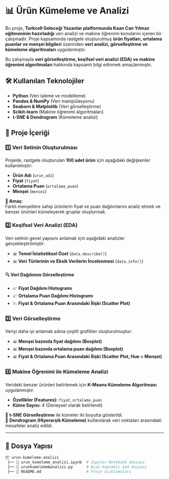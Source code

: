 # 📊 Ürün Kümeleme ve Analizi  

Bu proje, **Turkcell Geleceği Yazanlar platformunda Kaan Can Yılmaz eğitmeninin hazırladığı** veri analizi ve makine öğrenimi konularını içeren bir çalışmadır. Proje kapsamında rastgele oluşturulmuş **ürün fiyatları, ortalama puanlar ve menşei bilgileri** üzerinden **veri analizi, görselleştirme ve kümeleme algoritmaları** uygulanmıştır.  

Bu çalışmayla **veri görselleştirme, keşifsel veri analizi (EDA) ve makine öğrenimi algoritmaları** hakkında kapsamlı bilgi edinmek amaçlanmıştır.  

## 🛠 Kullanılan Teknolojiler  
- **Python** (Veri işleme ve modelleme)  
- **Pandas & NumPy** (Veri manipülasyonu)  
- **Seaborn & Matplotlib** (Veri görselleştirme)  
- **Scikit-learn** (Makine öğrenimi algoritmaları)  
- **t-SNE & Dendrogram** (Kümeleme analizi)  

## 📌 Proje İçeriği  

### 1️⃣ Veri Setinin Oluşturulması  
Projede, rastgele oluşturulan **100 adet ürün** için aşağıdaki değişkenler kullanılmıştır:  
- **Ürün Adı** (`urun_adi`)  
- **Fiyat** (`fiyat`)  
- **Ortalama Puan** (`ortalama_puan`)  
- **Menşei** (`mensei`)  

**📌 Amaç**:  
Farklı menşeilere sahip ürünlerin fiyat ve puan dağılımlarını analiz etmek ve benzer ürünleri kümeleyerek gruplar oluşturmak.  

### 2️⃣ Keşifsel Veri Analizi (EDA)  
Veri setinin genel yapısını anlamak için aşağıdaki analizler gerçekleştirilmiştir:  
- 📊 **Temel İstatistiksel Özet** (`data.describe()`)  
- 📊 **Veri Türlerinin ve Eksik Verilerin İncelenmesi** (`data.info()`)  

#### 🔍 Veri Dağılımını Görselleştirme  
- 📈 **Fiyat Dağılımı Histogramı**  
- 📈 **Ortalama Puan Dağılımı Histogramı**  
- 📉 **Fiyat & Ortalama Puan Arasındaki İlişki (Scatter Plot)**  

### 3️⃣ Veri Görselleştirme  
Veriyi daha iyi anlamak adına çeşitli grafikler oluşturulmuştur:  
- 📊 **Menşei bazında fiyat dağılımı (Boxplot)**  
- 📊 **Menşei bazında ortalama puan dağılımı (Boxplot)**  
- 📊 **Fiyat & Ortalama Puan Arasındaki İlişki (Scatter Plot, Hue = Menşei)**  

### 4️⃣ Makine Öğrenimi ile Kümeleme Analizi  
Verideki benzer ürünleri belirlemek için **K-Means Kümeleme Algoritması** uygulanmıştır.  
- **Özellikler (Features):** `fiyat`, `ortalama_puan`  
- **Küme Sayısı:** 4 (Deneysel olarak belirlendi)  

🚀 **t-SNE Görselleştirme** ile kümeler iki boyutta gösterildi.  
📌 **Dendrogram (Hiyerarşik Kümeleme)** kullanılarak veri noktaları arasındaki mesafeler analiz edildi.  

---

## 📂 Dosya Yapısı  
```bash
📦 urun-kumeleme-analizi  
 ├── 📜 urun_kumeleme_analizi.ipynb  # Jupyter Notebook dosyası
 ├── 📜 urunkumeleme&analizi.py      # Açık kaynaklı kod dosyası
 ├── 📜 README.md                    # Proje açıklamaları  
